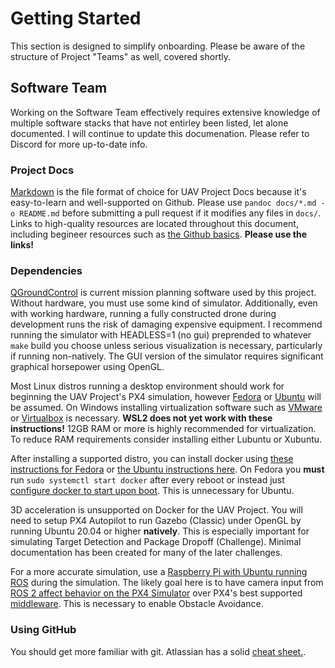 # Getting Started

This section is designed to simplify onboarding. Please be aware of the structure of Project "Teams" as well, covered shortly.

## Software Team

Working on the Software Team effectively requires extensive knowledge of multiple software stacks that have not entirley been listed, let alone documented. I will continue to update this documenation. Please refer to Discord for more up-to-date info.

### Project Docs

[Markdown](https://www.markdownguide.org/basic-syntax/) is the file format of choice for UAV Project Docs because it's easy-to-learn and well-supported on Github. Please use `pandoc docs/*.md -o README.md` before submitting a pull request if it modifies any files in `docs/`. Links to high-quality resources are located throughout this document, including begineer resources such as [the Github basics](https://docs.github.com/en/get-started). **Please use the links!**

### Dependencies

[QGroundControl](http://qgroundcontrol.com/) is current mission planning software used by this project. Without hardware, you must use some kind of simulator. Additionally, even with working hardware, running a fully constructed drone during development runs the risk of damaging expensive equipment. I recommend running the simulator with HEADLESS=1 (no gui) preprended to whatever ```make``` build you choose unless serious visualization is necessary, particularly if running non-natively. The GUI version of the simulator requires significant graphical horsepower using OpenGL.

Most Linux distros running a desktop environment should work for beginning the UAV Project's PX4 simulation, however [Fedora](https://docs.fedoraproject.org/en-US/fedora/latest/getting-started/) or [Ubuntu](https://ubuntu.com/tutorials/install-ubuntu-desktop) will be assumed. On Windows installing virtualization software such as [VMware](https://en.wikipedia.org/wiki/VMware_Workstation_Player) or [Virtualbox](https://en.wikipedia.org/wiki/VirtualBox) is necessary. **WSL2 does not yet work with these instructions!** 12GB RAM or more is highly recommended for virtualization. To reduce RAM requirements consider installing either Lubuntu or Xubuntu.

After installing a supported distro, you can install docker using [these instructions for Fedora](https://docs.docker.com/engine/install/fedora/) or [the Ubuntu instructions here](https://docs.docker.com/engine/install/ubuntu/). On Fedora you **must** run `sudo systemctl start docker` after every reboot or instead just [configure docker to start upon boot](https://docs.docker.com/engine/install/linux-postinstall/#configure-docker-to-start-on-boot-with-systemd). This is unnecessary for Ubuntu.

3D acceleration is unsupported on Docker for the UAV Project. You will need to setup PX4 Autopilot to run Gazebo (Classic) under OpenGL by running Ubuntu 20.04 or higher **natively**. This is especially important for simulating Target Detection and Package Dropoff (Challenge). Minimal documentation has been created for many of the later challenges.

For a more accurate simulation, use a [Raspberry Pi with Ubuntu running ROS](https://wiki.ros.org/ROSberryPi) during the simulation. The likely goal here is to have camera input from [ROS 2 affect behavior on the PX4 Simulator](https://docs.px4.io/main/en/ros/ros2.html) over PX4's best supported [middleware](https://docs.px4.io/main/en/middleware/uxrce_dds.html). This is necessary to enable Obstacle Avoidance.

### Using GitHub

You should get more familiar with git. Atlassian has a solid [cheat sheet.](https://www.atlassian.com/git/tutorials/atlassian-git-cheatsheet).
